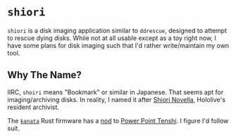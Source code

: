 # `shiori`

`shiori` is a disk imaging application similar to `ddrescue`, designed to
attempt to rescue dying disks. While not at all usable except as a toy right
now, I have some plans for disk imaging such that I'd rather write/maintain my
own tool.

## Why The Name?

IIRC, `shoiri` means "Bookmark" or similar in Japanese. That seems apt for
imaging/archiving disks. In reality, I named it after [Shiori Novella](https://hololive.hololivepro.com/en/talents/shiori-novella/),
Hololive's resident archivist.

The [`kanata`](https://github.com/jtroo/kanata) Rust firmware has a [nod](https://github.com/jtroo/kanata#what-does-the-name-mean) to
[Power Point Tenshi](https://hololive.hololivepro.com/en/talents/amane-kanata). I
figure I'd follow suit.
